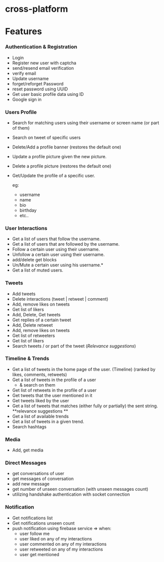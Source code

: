 # cross-platform
# Features

### Authentication & Registration

- Login
- Register new user with captcha
- send/resend email verification
- verify email
- Update username
- forget/reforget Password
- reset password using UUID
- Get user basic profile data using ID
- Google sign in

### Users Profile

- Search for matching users using their username or screen name (or part of them)
- Search on tweet of specific users
- Delete/Add a profile banner (restores the default one)
- Update a profile picture given the new picture.
- Delete a profile picture (restores the default one)
- Get/Update the profile of a specific user.
    
    eg:
    
    - username
    - name
    - bio
    - birthday
    - etc..

### User Interactions

- Get a list of users that follow the username.
- Get a list of users that are followed by the username.
- Follow a certain user using their username.
- Unfollow a certain user using their username.
- add/delete get blocks
- Un/Mute a certain user using his username.*
- Get a list of muted users.

### Tweets

- Add tweets
- Delete interactions (tweet | retweet | comment)
- Add, remove likes on tweets
- Get list of likers
- Add, Delete, Get tweets
- Get replies of a certain tweet
- Add, Delete retweet
- Add, remove likes on tweets
- Get list of retweeters
- Get list of likers
- Search tweets / or part of the tweet (*Relevance suggestions*)

### Timeline & Trends

- Get a list of tweets in the home page of the user. (Timeline) (ranked by likes, comments, retweets)
- Get a list of tweets in the profile of a user
    - & search on them
- Get list of retweets in the profile of a user
- Get tweets that the user mentioned in it
- Get tweets liked by the user
- Get a list of tweets that matches (either fully or partially) the sent string. **relevance suggestions **
- Get a list of available trends
- Get a list of tweets in a given trend.
- Search hashtags

### Media

- Add, get media

### Direct Messages

- get conversations of user
- get messages of conversation
- add new message
- get number of unseen conversation (with unseen messages count)
- utilizing handshake authentication with socket connection

### Notification

- Get notifications list
- Get notifications unseen count
- push notification using firebase service ⇒ when:
    - user follow me
    - user liked on any of my interactions
    - user commented on any of my interactions
    - user retweeted  on any of my interactions
    - user get mentioned

